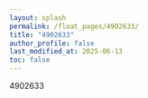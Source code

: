 ```yaml
---
layout: splash
permalink: /float_pages/4902633/
title: "4902633"
author_profile: false
last_modified_at: 2025-06-13
toc: false
---
```

 
4902633

